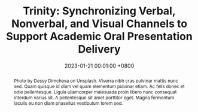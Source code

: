---
title:          "Trinity: Synchronizing Verbal, Nonverbal, and Visual Channels to Support Academic Oral Presentation Delivery"
date:           2023-01-21 00:01:00 +0800
selected:       false
pub:            "International Symposium of Chinese CHI"
pub_pre:        "Submitted to "
# pub_post:       'Under review.'
# pub_last:       ' <span class="badge badge-pill badge-publication badge-success">VIS 2023</span>'
pub_date:       "2023"
abstract: >-
  Photo by Dessy Dimcheva on Unsplash. Viverra nibh cras pulvinar mattis nunc sed. Quam quisque id diam vel quam elementum pulvinar etiam. Ac felis donec et odio pellentesque. Ligula ullamcorper malesuada proin libero nunc consequat interdum varius sit. A pellentesque sit amet porttitor eget. Magna fermentum iaculis eu non diam phasellus vestibulum lorem sed.

cover:          /assets/images/covers/Trinity.png
authors:
  - Yuchen Wu
  - Shengxin Li
  - Shizhen Zhang
  - Xingbo Wang
  - Quan Li
links:
  # Paper: https://ieeexplore.ieee.org/abstract/document/10295389
  # Code: https://github.com
  # Unsplash: https://unsplash.com/photos/orange-fruit-on-white-table-cloth-ISX_imp8t1o
---